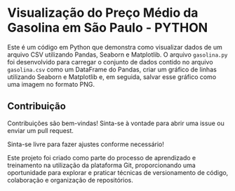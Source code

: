 # Visualização do Preço Médio da Gasolina em São Paulo - PYTHON

Este é um código em Python que demonstra como visualizar dados de um arquivo CSV utilizando Pandas, Seaborn e Matplotlib. O arquivo `gasolina.py` foi desenvolvido para carregar o conjunto de dados contido no arquivo `gasolina.csv` como um DataFrame do Pandas, criar um gráfico de linhas utilizando Seaborn e Matplotlib e, em seguida, salvar esse gráfico como uma imagem no formato PNG.

## Contribuição

Contribuições são bem-vindas! Sinta-se à vontade para abrir uma issue ou enviar um pull request.

Sinta-se livre para fazer ajustes conforme necessário!

Este projeto foi criado como parte do processo de aprendizado e treinamento na utilização da plataforma Git, proporcionando uma oportunidade para explorar e praticar técnicas de versionamento de código, colaboração e organização de repositórios.
